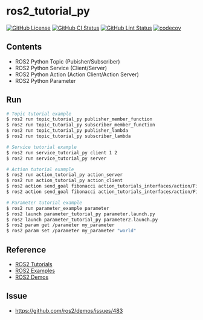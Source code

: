 # ros2_tutorial_py
[![GitHub License](https://img.shields.io/github/license/JaehyunShim/ros2_tutorial_py)](https://github.com/JaehyunShim/ros2_tutorial_py/blob/master/LICENSE)
[![GitHub CI Status](https://github.com/JaehyunShim/ros2_tutorial_py/workflows/CI/badge.svg)](https://github.com/JaehyunShim/ros2_tutorial_py/actions?query=workflow%3ACI)
[![GitHub Lint Status](https://github.com/JaehyunShim/ros2_tutorial_py/workflows/Lint/badge.svg)](https://github.com/JaehyunShim/ros2_tutorial_py/actions?query=workflow%3ALint)
[![codecov](https://codecov.io/gh/JaehyunShim/ros2_tutorial_py/branch/master/graph/badge.svg)](https://codecov.io/gh/JaehyunShim/ros2_tutorial_py)
<!-- [![Documentation Status](https://readthedocs.org/projects/ros2-tutorial-cpp/badge/?version=latest)](https://ros2-tutorial-cpp.readthedocs.io/en/latest/?badge=latest)
[![Doxygen](https://img.shields.io/badge/doxygen-documentation-blue.svg)](https://jaehyunshim.github.io/docs.ros2_tutorial_py.org/) -->

## Contents
- ROS2 Python Topic (Pubisher/Subscriber)
- ROS2 Python Service (Client/Server)
- ROS2 Python Action (Action Client/Action Server)
- ROS2 Python Parameter

## Run
```sh
# Topic tutorial example
$ ros2 run topic_tutorial_py publisher_member_function
$ ros2 run topic_tutorial_py subscriber_member_function
$ ros2 run topic_tutorial_py publisher_lambda
$ ros2 run topic_tutorial_py subscriber_lambda

# Service tutorial example
$ ros2 run service_tutorial_py client 1 2
$ ros2 run service_tutorial_py server

# Action tutorial example
$ ros2 run action_tutorial_py action_server
$ ros2 run action_tutorial_py action_client
$ ros2 action send_goal fibonacci action_tutorials_interfaces/action/Fibonacci "{order: 5}"
$ ros2 action send_goal fibonacci action_tutorials_interfaces/action/Fibonacci "{order: 5}" --feedback

# Parameter tutorial example
$ ros2 run parameter_example parameter
$ ros2 launch parameter_tutorial_py parameter.launch.py
$ ros2 launch parameter_tutorial_py parameter2.launch.py
$ ros2 param get /parameter my_parameter
$ ros2 param set /parameter my_parameter "world"
```

## Reference
- [ROS2 Tutorials](https://index.ros.org/doc/ros2/Tutorials/)
- [ROS2 Examples](https://github.com/ros2/examples)
- [ROS2 Demos](https://github.com/ros2/demos)

## Issue
- https://github.com/ros2/demos/issues/483
